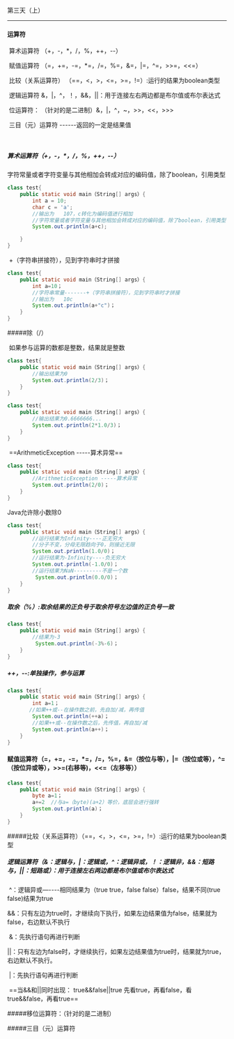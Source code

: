第三天（上）

-----

#### 运算符

​	算术运算符					（+，-，*，/，%，++，--）

​	赋值运算符					（=，+=，-=，*=，/=，%=，&=，|=，^=，>>=，<<=）

​	比较（关系运算符）	（==，<，>，<=，>=，!=）:运行的结果为boolean类型

​	逻辑运算符					&，|，^，！，&&，||：用于连接左右两边都是布尔值或布尔表达式

​	位运算符：				（针对的是二进制）&，|，^，~，>>，<<，>>>

​	三目（元）运算符		------返回的一定是结果值

​	

##### 算术运算符（+，-，*，/，%，++，--）

​	字符常量或者字符变量与其他相加会转成对应的编码值，除了boolean，引用类型

```java
class test{
	public static void main（String[] args）{
        int a = 10;
        char c = 'a';
        //输出为	107，c转化为编码值进行相加
        //字符常量或者字符变量与其他相加会转成对应的编码值，除了boolean，引用类型
        System.out.println(a+c);

    }
}
```

​	+（字符串拼接符），见到字符串时才拼接



```java
class test{
	public static void main（String[] args）{
        int a=10；
     	//字符串常量-------+（字符串拼接符），见到字符串时才拼接
        //输出为	10c
        System.out.println(a+"c")；
    }
}
```



#####除（/）

​	如果参与运算的数都是整数，结果就是整数

````java
class test{
	public static void main（String[] args）{
    	//输出结果为0
        System.out.println(2/3)；
    }
}
````



```java
class test{
	public static void main（String[] args）{
    	//输出结果为0.6666666...
        System.out.println(2*1.0/3)；
    }
}
```

​	==ArithmeticException -----算术异常==

```java
class test{
	public static void main（String[] args）{
    	//ArithmeticException -----算术异常
        System.out.println(2/0)；
    }
}
```

Java允许除小数除0

```java
class test{
	public static void main（String[] args）{
    	//运行结果为Infinity----正无穷大
        //分子不变，分母无限趋向于0，则接近无限
        System.out.println(1.0/0)；
        //运行结果为-Infinity----负无穷大
        System.out.println(-1.0/0)；
        //运行结果为NaN---------不是一个数
         System.out.println(0.0/0)；
    }
}
```



##### 取余（%）:取余结果的正负号于取余符号左边值的正负号一致

```java
class test{
	public static void main（String[] args）{
    	//结果为-3
         System.out.println(-3%-6)；
    }
}
```



##### ++，--:单独操作，参与运算

````java
class test{
	public static void main（String[] args）{
   		int a=1；
       //如果++或--在操作数之前，先自加/减，再传值
        System.out.println(++a)；
        //如果++或--在操作数之后，先传值，再自加/减
       	System.out.println(a++)；  
    }
}
````



#### 赋值运算符（=，+=，-=，*=，/=，%=，&=（按位与等），|=（按位或等），^=（按位异或等），>>=(右移等)，<<=（左移等））

```java
class test{
	public static void main（String[] args）{
   		byte a=1；
       	a+=2  //与a=（byte)(a+2）等价，底层会进行强转
        System.out.println(a)；  
    }
}
```



#####比较（关系运算符）（==，<，>，<=，>=，!=）:运行的结果为boolean类型

##### 逻辑运算符（&：逻辑与，|：逻辑或，^：逻辑异或，！：逻辑非，&&：短路与，||：短路或）：用于连接左右两边都是布尔值或布尔表达式

​		^：逻辑异或—----相同结果为（true  true，false  false）false，结果不同(true false)结果为true

​		&&：只有左边为true时，才继续向下执行，如果左边结果值为false，结果就为false，右边默认不执行

​		&：先执行语句再进行判断

​		||：只有左边为false时，才继续执行，如果左边结果值为true时，结果就为true，右边默认不执行。

​		|：先执行语句再进行判断



​		==当&&和||同时出现：	true&&false||true		先看true，再看false，看true&&false，再看true==

#####移位运算符：（针对的是二进制）

#####三目（元）运算符